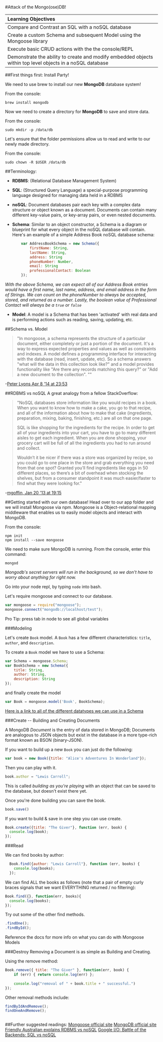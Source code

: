 #Attack of the Mongo(ose)DB!

| Learning Objectives |
|:---|
| Compare and Contrast an SQL with a noSQL database
| Create a custom Schema and subsequent Model using the Mongoose library
| Execute basic CRUD actions with the the console/REPL
| Demonstrate the ability to create and modify embedded objects within top level objects in a noSQL database


##First things first:  Install Party!

We need to use brew to install our new **MongoDB** database system!

From the console:

```
brew install mongodb
```

Now we need to create a directory for **MongoDB** to save and store data.

From the console: 

```
sudo mkdir -p /data/db
```

Let's ensure that the folder permissions allow us to read and write to our newly made directory.

From the console:

```
sudo chown -R $USER /data/db
```


##Terminology:
- **RDBMS**: (Relational Database Management System)  
 
- **SQL**: (Structured Query Language) a special-purpose programming language designed for managing data held in a RDBMS  
  
- **noSQL**: Document databases pair each key with a complex data structure or object known as a document. Documents can contain many different key-value pairs, or key-array pairs, or even nested documents.

- **Schema**: Similar to an object constructor, a Schema is a diagram or blueprint for what every object in the noSQL database will contain.  Here's an example of a simple Address Book noSQL database schema:  

    ```javascript
        var AddressBookSchema = new Schema({
            firstName: String,
            lastName: String,
            address: String
            phoneNumber: Number,
            email: String
            professionalContact: Boolean
        });
    ```
*With the above Schema, we can expect all of our Address Book entries would have a first name, last name, address, and email address in the form of Strings.  We can count on the phoneNumber to always be accepted, stored, and returned as a number.  Lastly, the boolean value of Professional Contact will always be a `true` or `false`*

- **Model**: A model is a Schema that has been 'activated' with real data and is performing actions such as reading, saving, updating, etc.

##Schema vs. Model

>"In mongoose, a schema represents the structure of a particular document, either completely or just a portion of the document. It's a way to express expected properties and values as well as constraints and indexes. A model defines a programming interface for interacting with the database (read, insert, update, etc). So a schema answers "what will the data in this collection look like?" and a model provides functionality like "Are there any records matching this query?" or "Add a new document to the collection". ""

-[Peter Lyons Apr 8 '14 at 23:53](http://stackoverflow.com/a/22950402)



##RDBMS vs noSQL
A great analogy from a fellow StackOverflow:
> "NoSQL databases store information like you would recipes in a book. When you want to know how to make a cake, you go to that recipe, and all of the information about how to make that cake (ingredients, preparation, mixing, baking, finishing, etc.) are all on that one page.
> 
> SQL is like shopping for the ingredients for the recipe. In order to get all of your ingredients into your cart, you have to go to many different aisles to get each ingredient. When you are done shopping, your grocery cart will be full of all the ingredients you had to run around and collect.
> 
> Wouldn’t it be nicer if there was a store was organized by recipe, so you could go to one place in the store and grab everything you need from that one spot? Granted you’ll find ingredients like eggs in 50 different places, so there’s a bit of overhead when stocking the shelves, but from a consumer standpoint it was much easier/faster to find what they were looking for."  

-[mgoffin, Jan 20 '13 at 19:15](http://stackoverflow.com/questions/14428069/sql-and-nosql-analogy-for-the-non-technical/14428221#14428221)  


##Getting started with our own database!
Head over to our app folder and we will install Mongoose via npm.   Mongoose is a Object-relational mapping middleware that enables us to easily model objects and interact with MongoDB.  

From the console:  

```
npm init
npm install --save mongoose
```

We need to make sure MongoDB is running.  From the console, enter this command: 

```
mongod
```
*Mongodb's secret servers will run in the background, so we don't have to worry about anything for right now.*

Go into your node repl, by typing `node` into bash.

Let's require mongoose and connect to our database.

```javascript
var mongoose = require("mongoose");
mongoose.connect("mongodb://localhost/test");
```

Pro Tip: press tab in node to see all global variables

###Modeling

Let's create `Book` model. A `Book` has a few different characteristics: `title`, `author`, and `description`.

To create a `Book` model we have to use a Schema:

```javascript
var Schema = mongoose.Schema;
var BookSchema = new Schema({
    title: String,
    author: String,
    description: String
});
```
and finally create the model

```javascript
var Book = mongoose.model('Book', BookSchema);
```

[Here is a link to all of the different datatypes we can use in a Schema](http://mongoosejs.com/docs/schematypes.html)

###Create -- Building and Creating Documents

A MongoDB *Document* is the entry of data stored in MongoDB; Documents are analogous to JSON objects but exist in the database in a more type-rich format known as BSON (binary-JSON).

If you want to build up a new `Book` you can just do the following:

```javascript
var book = new Book({title: "Alice's Adventures In Wonderland"});
```

Then you can play with it.

```javascript
book.author = "Lewis Carroll";
```

This is called *building as you're playing* with an object that can be saved to the database, but doesn't exist there yet.

Once you're done building you can save the book.

```javascript
book.save()
```

If you want to build & save in one step you can use create.

```javascript
Book.create({title: "The Giver"}, function (err, book) {
  console.log(book);
});
```


###Read

We can find books by author:

```javascript
  Book.find({author: "Lewis Carroll"}, function (err, books) {
    console.log(books);
  });
```

We can find ALL the books as follows (note that a pair of empty curly braces signals that we want EVERYTHING returned / no filtering):

```javascript
Book.find({}, function(err, books){
  console.log(books);
});
```

Try out some of the other find methods.

```javascript
.findOne();
.findById();
```
Reference the docs for more info on what you can do with Mongoose Models


###Destroy
Removing a Document is as simple as Building and Creating.

Using the remove method:

```javascript
Book.remove({ title: "The Giver" }, function(err, book) {
    if (err) { return console.log(err) };
    
    console.log("removal of " + book.title + " successful.")
});
```
Other removal methods include: 

```javascript
findByIdAndRemove();
findOneAndRemove();
    
```

##Further suggested readings:
[Mongoose official site](http://mongoosejs.com/index.html)
[MongoDB official site](https://www.mongodb.org/)
[Friendly Australian explains RDBMS vs noSQL](https://www.youtube.com/watch?v=XPqrY7YEs0A)
[Google I/O: Battle of the Backends: SQL vs noSQL](https://www.youtube.com/watch?v=rRoy6I4gKWU) 
    
